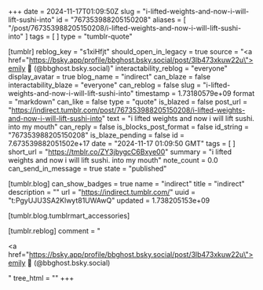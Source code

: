 +++
date = 2024-11-17T01:09:50Z
slug = "i-lifted-weights-and-now-i-will-lift-sushi-into"
id = "767353988205150208"
aliases = [ "/post/767353988205150208/i-lifted-weights-and-now-i-will-lift-sushi-into" ]
tags = [ ]
type = "tumblr-quote"

[tumblr]
reblog_key = "s1xiHfjt"
should_open_in_legacy = true
source = "<a href=\"https://bsky.app/profile/bbghost.bsky.social/post/3lb473xkuw22u\">emily 🩷 (@bbghost.bsky.social)</a>"
interactability_reblog = "everyone"
display_avatar = true
blog_name = "indirect"
can_blaze = false
interactability_blaze = "everyone"
can_reblog = false
slug = "i-lifted-weights-and-now-i-will-lift-sushi-into"
timestamp = 1.73180579e+09
format = "markdown"
can_like = false
type = "quote"
is_blazed = false
post_url = "https://indirect.tumblr.com/post/767353988205150208/i-lifted-weights-and-now-i-will-lift-sushi-into"
text = "i lifted weights and now i will lift sushi. into my mouth"
can_reply = false
is_blocks_post_format = false
id_string = "767353988205150208"
is_blaze_pending = false
id = 7.673539882051502e+17
date = "2024-11-17 01:09:50 GMT"
tags = [ ]
short_url = "https://tmblr.co/ZY3jbygcC6Bxye00"
summary = "i lifted weights and now i will lift sushi. into my mouth"
note_count = 0.0
can_send_in_message = true
state = "published"

[tumblr.blog]
can_show_badges = true
name = "indirect"
title = "indirect"
description = ""
url = "https://indirect.tumblr.com/"
uuid = "t:PgyUJU3SA2Klwyt81UWAwQ"
updated = 1.738205153e+09

[tumblr.blog.tumblrmart_accessories]

[tumblr.reblog]
comment = "<p><a href=\"https://bsky.app/profile/bbghost.bsky.social/post/3lb473xkuw22u\">emily 🩷 (@bbghost.bsky.social)</a></p>"
tree_html = ""
+++
